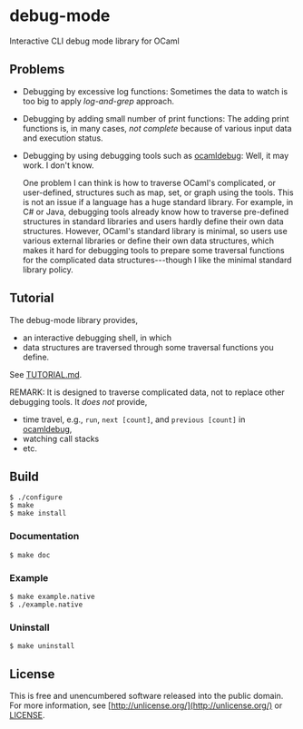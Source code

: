 debug-mode
==========

Interactive CLI debug mode library for OCaml

Problems
--------

* Debugging by excessive log functions: Sometimes the data to watch
  is too big to apply *log-and-grep* approach.

* Debugging by adding small number of print functions: The adding
  print functions is, in many cases, *not complete* because of various
  input data and execution status.

* Debugging by using debugging tools such as
  [ocamldebug](http://caml.inria.fr/pub/docs/manual-ocaml/debugger.html):
  Well, it may work.  I don't know.

  One problem I can think is how to traverse OCaml's complicated, or
  user-defined, structures such as map, set, or graph using the tools.
  This is not an issue if a language has a huge standard library.  For
  example, in C# or Java, debugging tools already know how to traverse
  pre-defined structures in standard libraries and users hardly define
  their own data structures.  However, OCaml's standard library is
  minimal, so users use various external libraries or define their own
  data structures, which makes it hard for debugging tools to prepare
  some traversal functions for the complicated data
  structures---though I like the minimal standard library policy.

Tutorial
--------

The debug-mode library provides,

* an interactive debugging shell, in which
* data structures are traversed through some traversal functions you
  define.

See [TUTORIAL.md](TUTORIAL.md).

REMARK: It is designed to traverse complicated data, not to replace
other debugging tools.  It *does not* provide,

* time travel, e.g., `run`, `next [count]`, and `previous [count]` in
  [ocamldebug](http://caml.inria.fr/pub/docs/manual-ocaml/debugger.html),
* watching call stacks
* etc.

Build
-------

```
$ ./configure
$ make
$ make install
```

### Documentation

```
$ make doc
```

### Example

```
$ make example.native
$ ./example.native
```

### Uninstall

```
$ make uninstall
```

License
-------

This is free and unencumbered software released into the public
domain.  For more information, see
[http://unlicense.org/](http://unlicense.org/) or [LICENSE](LICENSE).
